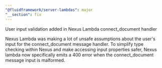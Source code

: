 ```yaml
---
"@fluidframework/server-lambdas": major
"__section": fix
---
```


User input validation added in Nexus Lambda connect_document handler

Nexus Lambda was making a lot of unsafe assumptions about the user's input for the connect_document message handler. To simplify type checking within Nexus and make accessing input properties safer, Nexus lambda now specifically emits a 400 error when the connect_document message input is malformed.
